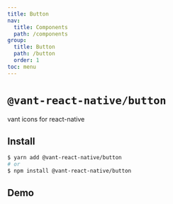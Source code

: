 ```yaml
---
title: Button
nav:
  title: Components
  path: /components
group:
  title: Button
  path: /button
  order: 1
toc: menu
---
```


# `@vant-react-native/button`

vant icons for react-native

## Install

```sh
$ yarn add @vant-react-native/button
# or
$ npm install @vant-react-native/button
```

## Demo

<code src="./demo/index.tsx" hideActions='["CSB"]'></code>

<API src="./src/index.tsx"></API>
